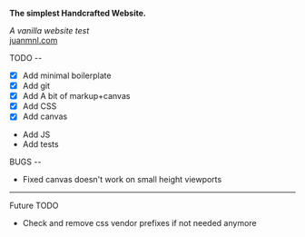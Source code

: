 **The simplest Handcrafted Website.**

*A vanilla website test*  
[juanmnl.com](http://juanmnl.com)   

TODO --
- [x] Add minimal boilerplate  
- [x] Add git  
- [x] Add A bit of markup+canvas  
- [x] Add CSS  
- [x] Add canvas  
- Add JS  
- Add tests  

BUGS --
- Fixed canvas doesn't work on small height viewports  

---
Future TODO
- Check and remove css vendor prefixes if not needed anymore  
